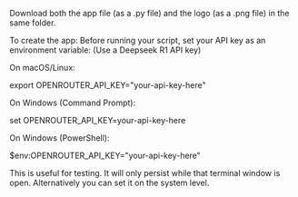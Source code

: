 Download both the app file (as a .py file) and the logo (as a .png file) in the same folder. 

To create the app:
Before running your script, set your API key as an environment variable:
(Use a Deepseek R1 API key)

On macOS/Linux:

export OPENROUTER_API_KEY="your-api-key-here"

On Windows (Command Prompt):

set OPENROUTER_API_KEY=your-api-key-here

On Windows (PowerShell):

$env:OPENROUTER_API_KEY="your-api-key-here"

This is useful for testing. It will only persist while that terminal window is open. Alternatively you can set it on the system level.

